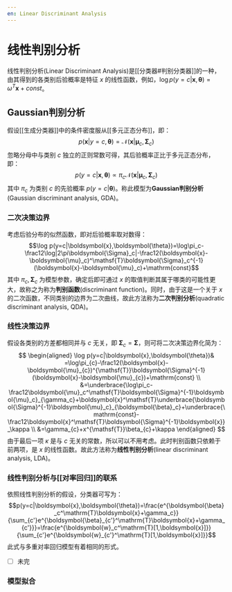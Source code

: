 ```yaml
---
en: Linear Discriminant Analysis
---
```


# 线性判别分析

线性判别分析(Linear Discriminant Analysis)是[[分类器#判别分类器]]的一种，由其得到的各类别后验概率是特征 $x$ 的线性函数，例如，$\log p(y=c|\boldsymbol{x},\boldsymbol{\theta})=\omega^T\boldsymbol{x}+const$。

## Gaussian判别分析

假设[[生成分类器]]中的条件密度服从[[多元正态分布]]，即：
$$ p(\boldsymbol{x}|y=c,\boldsymbol{\theta})=\mathcal{N}(\boldsymbol{x}|\boldsymbol{\mu}_c,\boldsymbol{\Sigma}_c) $$
忽略分母中与类别 $c$ 独立的正则常数可得，其后验概率正比于多元正态分布，即：
$$p(y=c|\boldsymbol{x},\boldsymbol{\theta})\propto\pi_c\mathcal{N}(\boldsymbol{x}|\boldsymbol{\mu}_c,\boldsymbol{\Sigma}_c)$$
其中 $\pi_c$ 为类别 $c$ 的先验概率 $p(y=c|\boldsymbol{\theta})$。称此模型为**Gaussian判别分析**(Gaussian discriminant analysis, GDA)。

### 二次决策边界

考虑后验分布的似然函数，即对后验概率取对数得：
$$\log p(y=c|\boldsymbol{x},\boldsymbol{\theta})=\log\pi_c-\frac12\log|2\pi\boldsymbol{\Sigma}_c|-\frac12(\boldsymbol{x}-\boldsymbol{\mu}_c)^\mathsf{T}\boldsymbol{\Sigma}_c^{-1}(\boldsymbol{x}-\boldsymbol{\mu}_c)+\mathrm{const}$$
其中 $\pi_c,\boldsymbol{\Sigma}_c$ 为模型参数，确定后即可通过 $x$ 的取值判断其属于哪类的可能性更大，故称之为称为**判别函数**(discriminant function)。同时，由于这是一个关于 $x$ 的二次函数，不同类别的边界为二次曲线，故此方法称为**二次判别分析**(quadratic discriminant analysis, QDA)。

### 线性决策边界

假设各类别的方差都相同并与 $c$ 无关，即 $\boldsymbol{\Sigma}_c=\boldsymbol{\Sigma}$，则可将二次决策边界化简为：
$$ \begin{aligned}
\log p(y=c|\boldsymbol{x},\boldsymbol{\theta})& =\log\pi_{c}-\frac12(\boldsymbol{x}-\boldsymbol{\mu}_{c})^{\mathsf{T}}\boldsymbol{\Sigma}^{-1}(\boldsymbol{x}-\boldsymbol{\mu}_{c})+\mathrm{const}  \\
&=\underbrace{\log\pi_c-\frac12\boldsymbol{\mu}_c^\mathsf{T}\boldsymbol{\Sigma}^{-1}\boldsymbol{\mu}_c}_{\gamma_c}+\boldsymbol{x}^\mathsf{T}\underbrace{\boldsymbol{\Sigma}^{-1}\boldsymbol{\mu}_c}_{\boldsymbol{\beta}_c}+\underbrace{\mathrm{const}-\frac12\boldsymbol{x}^\mathsf{T}\boldsymbol{\Sigma}^{-1}\boldsymbol{x}}_\kappa  \\
&=\gamma_{c}+x^{\mathsf{T}}\beta_{c}+\kappa 
\end{aligned} $$
由于最后一项 $\kappa$ 是与 $c$ 无关的常数，所以可以不用考虑。此时判别函数只依赖于前两项，是 $x$ 的线性函数。故此方法称为**线性判别分析**(linear discriminant analysis, LDA)。

### 线性判别分析与[[对率回归]]的联系

依照线性判别分析的假设，分类器可写为：
$$p(y=c|\boldsymbol{x},\boldsymbol{\theta})=\frac{e^{\boldsymbol{\beta}_c^\mathrm{T}\boldsymbol{x}+\gamma_c}}{\sum_{c'}e^{\boldsymbol{\beta}_{c'}^\mathrm{T}\boldsymbol{x}+\gamma_{c'}}}=\frac{e^{\boldsymbol{w}_c^\mathrm{T}[1,\boldsymbol{x}]}}{\sum_{c'}e^{\boldsymbol{w}_{c'}^\mathrm{T}[1,\boldsymbol{x}]}}$$
此式与多重对率回归模型有着相同的形式。


- [ ] 未完

### 模型拟合

